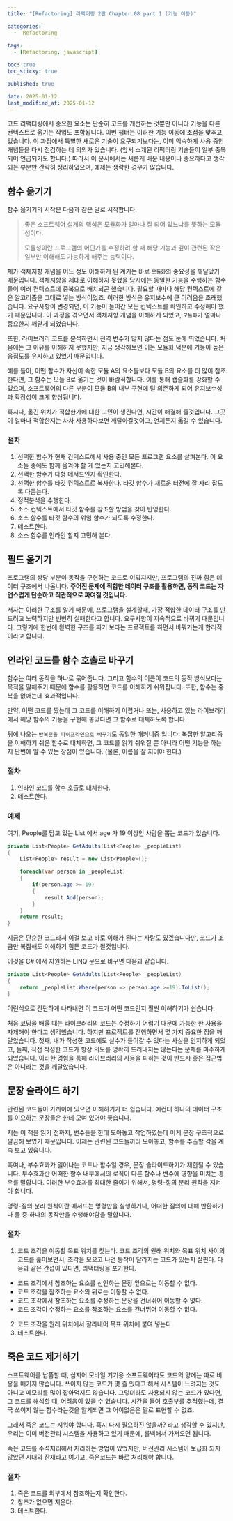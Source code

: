 ```yaml
---
title: "[Refactoring] 리팩터링 2판 Chapter.08 part 1 (기능 이동)"

categories:
  -  Refactoring
  
tags:
  - [Refactoring, javascript]

toc: true
toc_sticky: true

published: true

date: 2025-01-12
last_modified_at: 2025-01-12
---
```


코드 리팩터링에서 중요한 요소는 단순히 코드를 개선하는 것뿐만 아니라 기능을 다른 컨텍스트로 옮기는 작업도 포함됩니다. 이번 챕터는 이러한 기능 이동에 초점을 맞추고 있습니다. 이 과정에서 특별한 새로운 기술이 요구되기보다는, 이미 익숙하게 사용 중인 개념들을 다시 점검하는 데 의의가 있습니다. (앞서 소개된 리팩터링 기술들이 일부 중복되어 언급되기도 합니다.) 따라서 이 문서에서는 새롭게 배운 내용이나 중요하다고 생각되는 부분만 간략히 정리하였으며, 예제는 생략한 경우가 많습니다.

## 함수 옮기기

함수 옮기기의 시작은 다음과 같은 말로 시작합니다.

> 좋은 소프트웨어 설계의 핵심은 모듈화가 얼마나 잘 되어 있느냐를 뜻하는 모듈성이다. 
> 
> 모듈성이란 프로그램의 어딘가를 수정하려 할 때 해당 기능과 깊이 관련된 작은 일부만 이해해도 가능하게 해주는 능력이다.

제가 객체지향 개념을 어느 정도 이해하게 된 계기는 바로 `모듈화`의 중요성을 깨달았기 때문입니다. 객체지향을 제대로 이해하지 못했을 당시에는 동일한 기능을 수행하는 함수들이 여러 컨텍스트에 중복으로 배치되곤 했습니다. 필요할 때마다 해당 컨텍스트에 같은 알고리즘을 그대로 넣는 방식이었죠. 이러한 방식은 유지보수에 큰 어려움을 초래했습니다. 요구사항이 변경되면, 이 기능이 들어간 모든 컨텍스트를 확인하고 수정해야 했기 때문입니다. 이 과정을 겪으면서 객체지향 개념을 이해하게 되었고, `모듈화`가 얼마나 중요한지 깨닫게 되었습니다.

또한, 라이브러리 코드를 분석하면서 전역 변수가 많지 않다는 점도 눈에 띄었습니다. 처음에는 그 이유를 이해하지 못했지만, 지금 생각해보면 이는 모듈화 덕분에 기능이 높은 응집도를 유지하고 있었기 때문입니다.

예를 들어, 어떤 함수가 자신이 속한 모듈 A의 요소들보다 모듈 B의 요소를 더 많이 참조한다면, 그 함수는 모듈 B로 옮기는 것이 바람직합니다. 이를 통해 캡슐화를 강화할 수 있으며, 소프트웨어의 다른 부분이 모듈 B의 내부 구현에 덜 의존하게 되어 유지보수성과 확장성이 크게 향상됩니다.

혹시나, 옮긴 위치가 적합한가에 대한 고민이 생긴다면, 시간이 해결해 줄것입니다. 그곳이 얼마나 적합한지는 차차 사용하다보면 깨달아갈것이고, 언제든지 옮길 수 있습니다.

### 절차
1. 선택한 함수가 현재 컨텍스트에서 사용 중인 모든 프로그램 요소를 살펴본다. 이 요소들 중에도 함께 옮겨야 할 게 있는지 고민해본다.
2. 선택한 함수가 다형 메서드인지 확인한다.
3. 선택한 함수를 타깃 컨텍스트로 복사한다. 타깃 함수가 새로운 터전에 잘 자리 잡도록 다듬는다.
4. 정적분석을 수행한다.
5. 소스 컨텍스트에서 타깃 함수를 참조할 방법을 찾아 반영한다.
6. 소스 함수를 타깃 함수의 위임 함수가 되도록 수정한다.
7. 테스트한다.
8. 소스 함수를 인라인 할지 고민해 본다.

## 필드 옮기기

프로그램의 상당 부분이 동작을 구현하는 코드로 이뤄지지만, 프로그램의 진짜 힘은 데이터 구조에서 나옵니다. **주어진 문제에 적합한 데이터 구조를 활용하면, 동작 코드는 자연스럽게 단순하고 직관적으로 짜여질 것입니다.**

저자는 이러한  구조를 알기 때문에, 프로그램을 설계할때, 가장 적합한 데이터 구조를 만드려고 노력하지만 빈번히 실패한다고 합니다. 요구사항이 지속적으로 바뀌기 때문입니다. 그렇기에 한번에 완벽한 구조를 짜기 보다는 프로젝트를 하면서 바꿔가는게 합리적이라고 합니다.

## 인라인 코드를 함수 호출로 바꾸기

함수는 여러 동작을 하나로 묶어줍니다. 그리고 함수의 이름이 코드의 동작 방식보다는 목적을 말해주기 때문에 함수를 활용하면 코드를 이해하기 쉬워집니다. 또한, 함수는 중복을 없애는데 효과적입니다.

만약, 어떤 코드를 짰는데 그 코드를 이해하기 어렵거나 또는, 사용하고 있는 라이브러리에서 해당 함수의 기능을 구현해 놓았다면 그 함수로 대체하도록 합니다. 

뒤에 나오는 `반복문을 파이프라인으로 바꾸기`도 동일한 매커니즘 입니다. 복잡한 알고리즘을 이해하기 쉬운 함수로 대체하면, 그 코드를 읽기 쉬워질 뿐 아니라 어떤 기능을 하는지 단번에 알 수 있는 장점이 있습니다. (물론, 이름을 잘 지어야 한다.)

### 절차
1. 인라인 코드를 함수 호출로 대체한다.
2. 테스트한다.

### 예제

여기, People를 담고 있는 List 에서 age 가 19 이상인 사람을 뽑는 코드가 있습니다.

```csharp
private List<People> GetAdults(List<People> _peopleList)
{
	List<People> result = new List<People>();

	foreach(var person in _peopleList)
	{
		if(person.age >= 19)
		{
			result.Add(person);
		}
	}
	return result;
}
```

지금은 단순한 코드라서 이걸 보고 바로 이해가 된다는 사람도 있겠습니다만, 코드가 조금만 복잡해도 이해하기 힘든 코드가 될것입니다.

이것을 C# 에서 지원하는 LINQ 문으로 바꾸면 다음과 같습니다.

```cs
private List<People> GetAdults(List<People> _peopleList)
{
	return _peopleList.Where(person => person.age >=19).ToList();
}
```

이런식으로 간단하게 나타내면 이 코드가 어떤 코드인지 훨씬 이해하기가 쉽습니다.

처음 코딩을 배울 때는 라이브러리의 코드는 수정하기 어렵기 때문에 가능한 한 사용을 자제해야 한다고 생각했습니다. 하지만 프로젝트를 진행하면서 몇 가지 중요한 점을 깨달았습니다. 첫째, 내가 작성한 코드에도 실수가 들어갈 수 있다는 사실을 인지하게 되었고, 둘째, 직접 작성한 코드가 항상 의도를 명확히 드러내지는 않는다는 문제를 마주하게 되었습니다. 이러한 경험을 통해 라이브러리의 사용을 피하는 것이 반드시 좋은 접근법은 아니라는 것을 깨달았습니다.

## 문장 슬라이드 하기

관련된 코드들이 가까이에 있으면 이해하기가 더 쉽습니다. 예컨대 하나의 데이터 구조를 이요하는 문장들은 한데 모여 있어야 좋습니다.

저는 이 책을 읽기 전까지, 변수들을 한데 모아놓고 작업하였는데 이게 문장 구조적으로 깔끔해 보였기 때문입니다. 이제는 관련된 코드들끼리 모아놓고, 함수를 추출할 각을 계속 보고 있습니다.

혹여나, 부수효과가 일어나는 코드나 함수일 경우, 문장 슬라이드하기가 제한될 수 있습니다. 부수효과란 어떠한 함수 내부에서의 로직이 다른 함수나 변수에 영향을 미치는 경우를 말합니다. 이러한 부수효과를 최대한 줄이기 위해서, 명령-질의 분리 원칙을 지켜야 합니다.

명령-질의 분리 원칙이란 메서드는 명령만을 실행하거나, 어떠한 질의에 대해 반환하거나 둘 중 하나의 동작만을 수행해야함을 말합니다.

### 절차
1. 코드 조각을 이동할 목표 위치를 찾는다. 코드 조각의 원래 위치와 목표 위치 사이의 코드를 훑어보면서, 조각을 모으고 나면 동작이 달라지는 코드가 있는지 살핀다. 다음과 같은 간섭이 있다면, 리팩터링을 포기한다.
- 코드 조각에서 참조하는 요소를 선언하는 문장 앞으로는 이동할 수 없다.
- 코드 조각을 참조하는 요소의 뒤로는 이동할 수 없다.
- 코드 조각에서 참조하는 요소를 수정하는 문장을 건너뛰어 이동할 수 없다.
- 코드 조각이 수정하는 요소를 참조하는 요소를 건너뛰어 이동할 수 없다.

2. 코드 조각을 원래 위치에서 잘라내어 목표 위치에 붙여 넣는다.
3. 테스트한다.

## 죽은 코드 제거하기

소프트웨어를 납품할 때, 심지어 모바일 기기용 소프트웨어라도 코드의 양에는 따로 비용을 매기지 않습니다. 쓰이지 않는 코드가 몇 줄 있다고 해서 시스템이 느려지는 것도 아니고 메모리를 많이 잡아먹지도 않습니다. 그렇더라도 사용되지 않는 코드가 있다면, 그 코드를 해석할 때, 어려움이 있을 수 있습니다. 시간을 들여 호출부를 추적했는데, 결국 쓰이지 않는 함수라는것을 알게되면 그 어이없음은 말로 표현할 수 없죠.

그래서 죽은 코드는 지워야 합니다. 혹시 다시 필요하진 않을까? 라고 생각할 수 있지만, 우리는 이미 버전관리 시스템을 사용하고 있기 때문에, 롤백해서 가져오면 됩니다.

죽은 코드를 주석처리해서 처리하는 방법이 있었지만, 버전관리 시스템이 보급화 되지 않았던 시대의 잔재라고 여기고, 죽은코드는 바로 처리해야 합니다.

### 절차
1. 죽은 코드를 외부에서 참조하는지 확인한다.
2. 참조가 없으면 지운다.
3. 테스트한다.